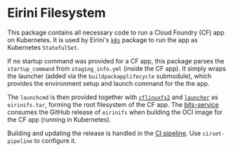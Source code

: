 # Eirini Filesystem

This package contains all necessary code to run a Cloud Foundry (CF) app on Kubernetes. It is used by Eirini's [`k8s`](https://github.com/cloudfoundry-incubator/eirini/tree/master/k8s) package to run the app as Kubernetes `StatefulSet`.

If no startup command was provided for a CF app, this package parses the `startup_command` from `staging_info.yml` (inside the CF app). It simply wraps the launcher (added via the `buildpackapplifecycle` submodule), which provides the environment setup and launch command for the the app. 

The `launchcmd` is then provided together with [`cflinuxfs2`](https://github.com/cloudfoundry/cflinuxfs2) and [`launcher`](https://github.com/cloudfoundry/buildpackapplifecycle/tree/master/launcher) as `eirinifs.tar`, forming the root filesystem of the CF app. The [bits-service](https://github.com/cloudfoundry-incubator/bits-service) consumes the GitHub release of `eirinifs` when building the OCI image for the CF app (running in Kubernetes).

Building and updating the release is handled in the [CI pipeline](ci). Use `ci/set-pipeline` to configure it.

